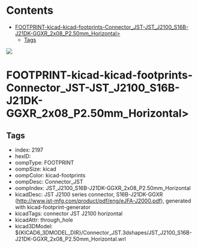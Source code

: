 



Contents
========

* [FOOTPRINT-kicad-kicad-footprints-Connector_JST-JST_J2100_S16B-J21DK-GGXR_2x08_P2.50mm_Horizontal>](#footprint-kicad-kicad-footprints-connector_jst-jst_j2100_s16b-j21dk-ggxr_2x08_p250mm_horizontal)
	* [Tags](#tags)
  
![][im]
# FOOTPRINT-kicad-kicad-footprints-Connector_JST-JST_J2100_S16B-J21DK-GGXR_2x08_P2.50mm_Horizontal>

## Tags

- index: 2197
- hexID: 
- oompType: FOOTPRINT
- oompSize: kicad
- oompColor: kicad-footprints
- oompDesc: Connector_JST
- oompIndex: JST_J2100_S16B-J21DK-GGXR_2x08_P2.50mm_Horizontal
- kicadDesc: JST J2100 series connector, S16B-J21DK-GGXR (http://www.jst-mfg.com/product/pdf/eng/eJFA-J2000.pdf), generated with kicad-footprint-generator
- kicadTags: connector JST J2100 horizontal
- kicadAttr: through_hole
- kicad3DModel: ${KICAD6_3DMODEL_DIR}/Connector_JST.3dshapes/JST_J2100_S16B-J21DK-GGXR_2x08_P2.50mm_Horizontal.wrl



[im]: image.png
